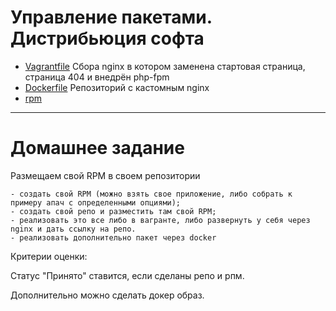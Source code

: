 #  Управление пакетами. Дистрибьюция софта 
- [Vagrantfile](https://github.com/maxonchikbk/otus/blob/main/6.RPM/Vagrantfile)
Сбора nginx в котором заменена стартовая страница, страница 404 и внедрён php-fpm
- [Dockerfile](https://github.com/maxonchikbk/otus/blob/main/6.RPM/Dockerfile)
Репозиторий с кастомным nginx 
- [rpm](https://github.com/maxonchikbk/otus/blob/main/6.RPM/repo/nginx-1.20.1-1.el8.ngx.x86_64.rpm)
---
# Домашнее задание

Размещаем свой RPM в своем репозитории

    - создать свой RPM (можно взять свое приложение, либо собрать к примеру апач с определенными опциями);
    - создать свой репо и разместить там свой RPM;
    - реализовать это все либо в вагранте, либо развернуть у себя через nginx и дать ссылку на репо.
    - реализовать дополнительно пакет через docker

Критерии оценки:

Статус "Принято" ставится, если сделаны репо и рпм.

Дополнительно можно сделать докер образ.

